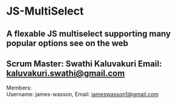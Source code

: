 # JS-MultiSelect
A flexable JS multiselect supporting many popular options see on the web
------------------------------------
Scrum Master: Swathi Kaluvakuri 
Email: kaluvakuri.swathi@gmail.com
------------------------------------
Members:<br/>
Username: james-wasson, Email: jameswasson1@gmail.com
